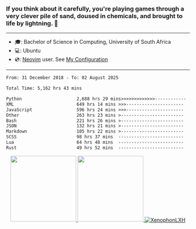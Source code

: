 ### If you think about it carefully, you're playing games through a very clever pile of sand, doused in chemicals, and brought to life by lightning.  👋

-------------------------------------------------------------------------------------------------------

- 🎓: Bachelor of Science in Computing, University of South Africa
- 💻: Ubuntu
- 💿: [Neovim](https://github.com/neovim/neovim) user. See [My Configuration](https://github.com/XenophonLXH/xenovim)

-------------------------------------------------------------------------------------------------------

<!--START_SECTION:waka-->

```txt
From: 31 December 2018 - To: 02 August 2025

Total Time: 5,162 hrs 43 mins

Python                     2,688 hrs 29 mins>>>>>>>>>>>>>------------   52.08 %
XML                        649 hrs 14 mins >>>----------------------   12.58 %
JavaScript                 596 hrs 24 mins >>>----------------------   11.55 %
Other                      263 hrs 23 mins >------------------------   05.10 %
Bash                       221 hrs 26 mins >------------------------   04.29 %
JSON                       132 hrs 21 mins >------------------------   02.56 %
Markdown                   105 hrs 22 mins >------------------------   02.04 %
SCSS                       98 hrs 37 mins  -------------------------   01.91 %
Lua                        64 hrs 48 mins  -------------------------   01.26 %
Rust                       49 hrs 52 mins  -------------------------   00.97 %
```

<!--END_SECTION:waka-->


<p align="center">
    <a href="https://github.com/XenophonLXH">
        <img height="180em" src="https://github-readme-stats-eight-theta.vercel.app/api?username=XenophonLXH&show_icons=true&theme=algolia&include_all_commits=true&count_private=true"/>
        <img height="180em" src="https://github-readme-stats-eight-theta.vercel.app/api/top-langs/?username=XenophonLXH&layout=compact&langs_count=8&theme=algolia"/>
        <img align="center" src="https://github-readme-streak-stats.herokuapp.com/?user=XenophonLXH&theme=algolia" alt="XenophonLXH" />
    </a>
</p>
